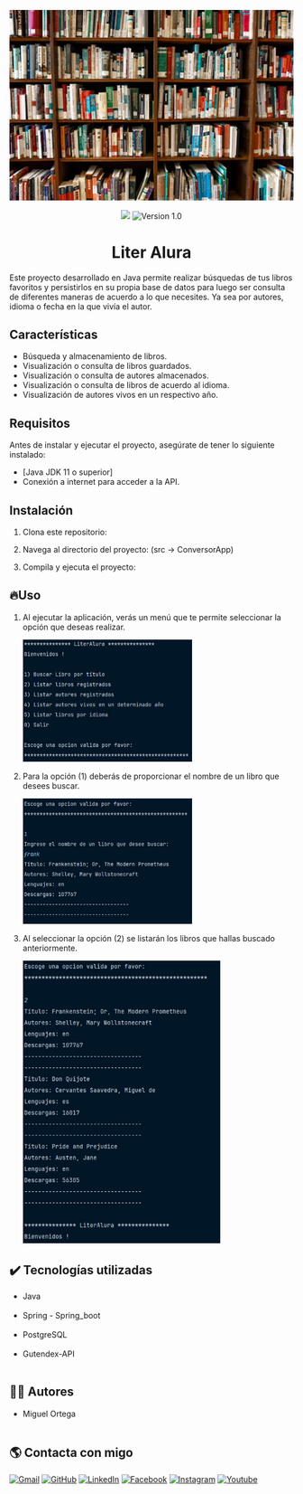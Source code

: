 <p align="center">
  <img src="/images/portada.jpeg" alt="Portada del proyecto" width="600">
</p>
<p align="center">
  <img src="https://img.shields.io/github/stars/KhadaJhiin?style=social">
  <img src="https://img.shields.io/badge/Version-1.0-blue" alt="Version 1.0">
</p>

<h1 align = "center"> Liter Alura</h1>

Este proyecto desarrollado en Java permite realizar búsquedas de tus libros favoritos y persistirlos en su propia base de datos
para luego ser consulta de diferentes maneras de acuerdo a lo que necesites. Ya sea por autores, idioma o fecha en la que vivía el autor.

## Características

- Búsqueda y almacenamiento de libros.
- Visualización o consulta de libros guardados.
- Visualización o consulta de autores almacenados.
- Visualización o consulta de libros de acuerdo al idioma.
- Visualización de autores vivos en un respectivo año.

## Requisitos

Antes de instalar y ejecutar el proyecto, asegúrate de tener lo siguiente instalado:

- [Java JDK 11 o superior]
- Conexión a internet para acceder a la API.

## Instalación

1. Clona este repositorio:

2. Navega al directorio del proyecto: (src -> ConversorApp)

3. Compila y ejecuta el proyecto:

## 🔥Uso

1. Al ejecutar la aplicación, verás un menú que te permite seleccionar la opción que deseas realizar.

   <img src="/images/menu.jpg" alt="Menu de la app" width="300">

2. Para la opción (1) deberás de proporcionar el nombre de un libro que desees buscar.

   <img src="/images/opcion1.jpg" alt="Ejemplo usando la opcion 5" width="300">

3. Al seleccionar la opción (2) se listarán los libros que hallas buscado anteriormente.

   <img src="/images/opcion2.jpg" alt="Ejemplo usando la opcion 7" width="350">


## ✔️ Tecnologías utilizadas
* Java <br><br>
* Spring - Spring_boot <br><br>
* PostgreSQL <br><br>
* Gutendex-API <br><br>

## 👨‍💼 Autores
* Miguel Ortega <br><br>

## :earth_americas: Contacta con migo
<p align="left">
	<a href="mailto:jose.miguel.ortega.g@gmail.com"><img src="https://img.icons8.com/bubbles/50/000000/gmail.png" alt="Gmail"/></a>
	<a href="https://github.com/KhadaJhiin"><img src="https://img.icons8.com/bubbles/50/000000/github.png" alt="GitHub"/></a>
	<a href="https://www.linkedin.com/in/jose-miguel-ortega-gaviria-648087204/"><img src="https://img.icons8.com/bubbles/50/000000/linkedin.png" alt="LinkedIn"/></a>
	<a href="https://www.facebook.com/josemiguel.ortega.5"><img src="https://img.icons8.com/bubbles/50/000000/facebook-new.png" alt="Facebook"/></a>
	<a href="https://www.instagram.com/joselo.ortega/"><img src="https://img.icons8.com/bubbles/50/000000/instagram.png" alt="Instagram"/></a>
	<a href="https://www.youtube.com/channel/UCMC7N9FRA7wncNXk-Yykh-A"><img src="https://img.icons8.com/bubbles/50/000000/youtube.png" alt="Youtube"/></a>	
</p>
